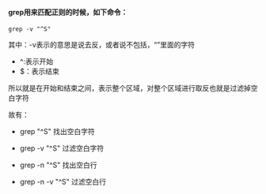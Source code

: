#### grep用来匹配正则的时候，如下命令：

`grep -v "^S"`

其中：-v表示的意思是说去反，或者说不包括，“”里面的字符<br/>

- ^:表示开始
- $：表示结束

所以就是在开始和结束之间，表示整个区域，对整个区域进行取反也就是过滤掉空白字符

故有：

- grep "^S"           找出空白字符
- grep -v "^S"           过滤空白字符

- grep -n "^S"        找出空白行
- grep -n -v "^S"        过滤空白行
